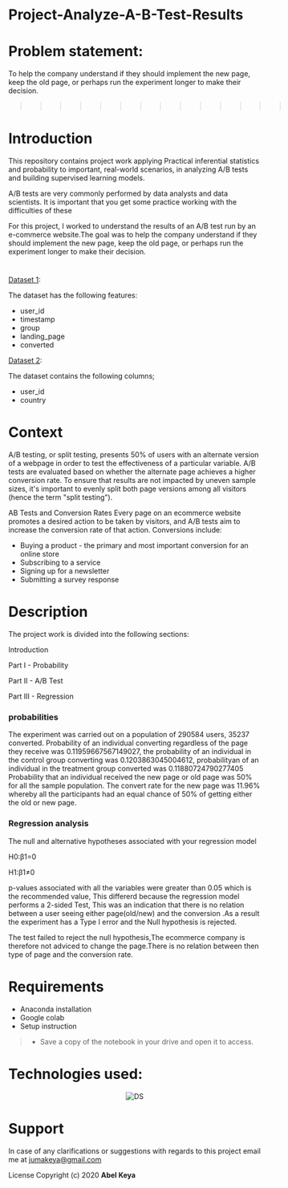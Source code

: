 # Project-Analyze-A-B-Test-Results

# Problem statement:
To help the company understand if they should implement the new page, keep the old page, or perhaps run the experiment longer to make their decision.


 >>>>>>>>>>>>>>![pageAB](pageAB.gif) 
 
# Introduction

This repository contains  project work applying Practical inferential statistics and probability to important, real-world scenarios, in analyzing A/B tests and building supervised learning models.


A/B tests are very commonly performed by data analysts and data scientists. It is important that you get some practice working with the difficulties of these


For this project, I worked to understand the results of an A/B test run by an e-commerce website.The goal was to help the company understand if they should implement the new page, keep the old page, or perhaps run the experiment longer to make their decision.

#
[Dataset 1](https://github.com/abel-keya/Project-Analyze-A-B-Test-Results/blob/master/ab_data.csv):

The dataset has the following features:
 * user_id
 * timestamp
 * group
 * landing_page
 * converted

[Dataset 2](https://github.com/abel-keya/Project-Analyze-A-B-Test-Results/blob/master/countries.csv): 


The dataset contains the following columns;

* user_id	
* country

# Context

 A/B testing, or split testing, presents 50% of users with an alternate version of a webpage in order to test the effectiveness of a particular variable. A/B tests are evaluated based on whether the alternate page achieves a higher conversion rate. To ensure that results are not impacted by uneven sample sizes, it's important to evenly split both page versions among all visitors (hence the term "split testing").

AB Tests and Conversion Rates
Every page on an ecommerce website promotes a desired action to be taken by visitors, and A/B tests aim to increase the conversion rate of that action. Conversions include:

* Buying a product - the primary and most important conversion for an online store
* Subscribing to a service
* Signing up for a newsletter
* Submitting a survey response

# Description

The project work is divided into the following sections:


Introduction

Part I - Probability

Part II - A/B Test

Part III - Regression

### probabilities
The experiment was carried out on a population of 290584 users, 35237 converted. Probability of an individual converting regardless of the page they receive was 0.11959667567149027, the probability of an individual in the control group converting was 0.1203863045004612, probabilityan of an individual in the treatment group converted was 0.11880724790277405 Probability that an individual received the new page or old page was 50% for all the sample population. The convert rate for the new page was 11.96% whereby all the participants had an equal chance of 50% of getting either the old or new page.

### Regression analysis
The null and alternative hypotheses associated with your regression model

H0:β1=0

H1:β1≠0

p-values associated with all the variables were greater than 0.05 which is the recommended value, This differerd because the regression model performs a 2-sided Test, This was an indication that there is no relation between a user seeing either page(old/new) and the conversion .As a result the experiment has a Type I error and the Null hypothesis is rejected.

The test failed to reject the null hypothesis,The ecommerce company is therefore not adviced to change the page.There is no relation between then type of page and the conversion rate.

# Requirements

* Anaconda installation
* Google colab
* Setup instruction
> * Save a copy of the notebook in your drive and open it to access.

<p align="center">
   
   # Technologies used:
   
 <p align="center"> 
   
  <img   src="https://github.com/abel-keya/week8_IP_Abel_Keya_Nairobi-Hospital-conducted-a-clinical-camp-to-test-for-hypothyroidism/blob/master/tech3.jpg" width="550" height="300"  alt="DS" title="Requirements" />
 
</p>

# Support
In case of any clarifications or suggestions with regards to this project email me at jumakeya@gmail.com

License
Copyright (c) 2020 **Abel Keya**

